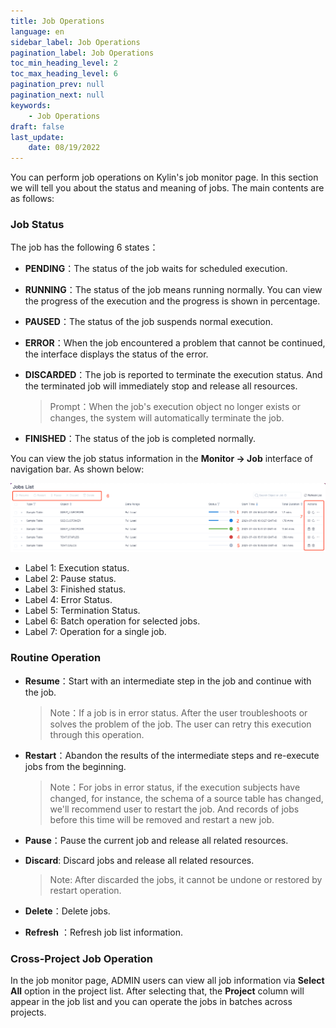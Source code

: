 ```yaml
---
title: Job Operations
language: en
sidebar_label: Job Operations
pagination_label: Job Operations
toc_min_heading_level: 2
toc_max_heading_level: 6
pagination_prev: null
pagination_next: null
keywords:
    - Job Operations
draft: false
last_update:
    date: 08/19/2022
---
```


You can perform job operations on Kylin's job monitor page. In this section we will tell you about the status and meaning of jobs. The main contents are as follows:


### <span id="status">Job Status</span>

The job has the following 6 states：

- **PENDING**：The status of the job waits for scheduled execution.

- **RUNNING**：The status of the job means running normally. You can view the progress of the execution and the progress is shown in percentage.

- **PAUSED**：The status of the job suspends normal execution.

- **ERROR**：When the job encountered a problem that cannot be continued, the interface displays the status of the error.

- **DISCARDED**：The job is reported to terminate the execution status. And the terminated job will immediately stop and release all resources.

  > Prompt：When the job's execution object no longer exists or changes, the system will automatically terminate the job.

- **FINISHED**：The status of the job is completed normally.

You can view the job status information in the **Monitor -> Job** interface of navigation bar. As shown below:

![Job Status](images/job_status.png)

- Label 1: Execution status.
- Label 2: Pause status.
- Label 3: Finished status.
- Label 4: Error Status.
- Label 5: Termination Status.
- Label 6: Batch operation for selected jobs.
- Label 7: Operation for a single job.

### <span id="operation">Routine Operation</span>

- **Resume**：Start with an intermediate step in the job and continue with the job.

  > Note：If a job is in error status. After the user troubleshoots or solves the problem of the job. The user can retry this execution through this operation.

- **Restart**：Abandon the results of the intermediate steps and re-execute jobs from the beginning.

  > Note：For jobs in error status, if the execution subjects have changed, for instance, the schema of a source table has changed, we'll recommend user to restart the job. And records of jobs before this time will be removed and restart a new job.

- **Pause**：Pause the current job and release all related resources.

- **Discard**: Discard jobs and release all related resources.

  > Note: After discarded the jobs, it cannot be undone or restored by restart operation. 

- **Delete**：Delete jobs.

- **Refresh** ：Refresh job list information.

### <span id="admin">Cross-Project Job Operation</span>

In the job monitor page, ADMIN users can view all job information via **Select All** option in the project list. After selecting that, the **Project** column will appear in the job list and you can operate the jobs in batches across projects.
